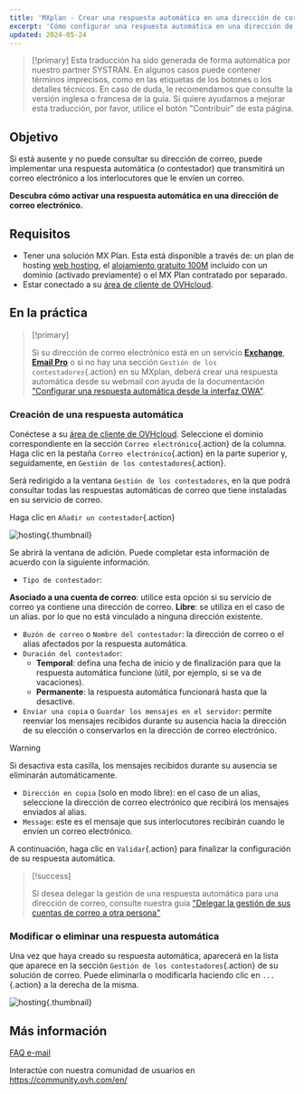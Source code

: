 ```yaml
---
title: 'MXplan - Crear una respuesta automática en una dirección de correo electrónico'
excerpt: 'Cómo configurar una respuesta automática en una dirección de correo electrónico'
updated: 2024-05-24
---
```


> [!primary]
> Esta traducción ha sido generada de forma automática por nuestro partner SYSTRAN. En algunos casos puede contener términos imprecisos, como en las etiquetas de los botones o los detalles técnicos. En caso de duda, le recomendamos que consulte la versión inglesa o francesa de la guía. Si quiere ayudarnos a mejorar esta traducción, por favor, utilice el botón "Contribuir" de esta página.
>

## Objetivo

Si está ausente y no puede consultar su dirección de correo, puede implementar una respuesta automática (o contestador) que transmitirá un correo electrónico a los interlocutores que le envíen un correo.

**Descubra cómo activar una respuesta automática en una dirección de correo electrónico.**

## Requisitos

- Tener una solución MX Plan. Esta está disponible a través de: un plan de hosting [web hosting](/links/web/hosting), el [alojamiento gratuito 100M](/links/web/domains-free-hosting) incluido con un dominio (activado previamente) o el MX Plan contratado por separado.
- Estar conectado a su [área de cliente de OVHcloud](/links/manager).

## En la práctica

> [!primary]
>
> Si su dirección de correo electrónico está en un servicio [**Exchange**](/links/web/emails-hosted-exchange), [**Email Pro**](/links/web/email-pro) o si no hay una sección `Gestión de los contestadores`{.action} en su MXplan, deberá crear una respuesta automática desde su webmail con ayuda de la documentación ["Configurar una respuesta automática desde la interfaz OWA"](/pages/web_cloud/email_and_collaborative_solutions/using_the_outlook_web_app_webmail/owa_automatic_replies).

### Creación de una respuesta automática

Conéctese a su [área de cliente de OVHcloud](/links/manager). Seleccione el dominio correspondiente en la sección `Correo electrónico`{.action} de la columna. Haga clic en la pestaña `Correo electrónico`{.action} en la parte superior y, seguidamente, en `Gestión de los contestadores`{.action}.

Será redirigido a la ventana `Gestión de los contestadores`, en la que podrá consultar todas las respuestas automáticas de correo que tiene instaladas en su servicio de correo.

Haga clic en `Añadir un contestador`{.action}

![hosting](images/email_responder01.png){.thumbnail}

Se abrirá la ventana de adición. Puede completar esta información de acuerdo con la siguiente información.

- `Tipo de contestador`:

**Asociado a una cuenta de correo**: utilice esta opción si su servicio de correo ya contiene una dirección de correo.
**Libre**: se utiliza en el caso de un alias. por lo que no está vinculado a ninguna dirección existente.

- `Buzón de correo` o `Nombre del contestador`: la dirección de correo o el alias afectados por la respuesta automática.
- `Duración del contestador`:
    - **Temporal**: defina una fecha de inicio y de finalización para que la respuesta automática funcione (útil, por ejemplo, si se va de vacaciones).
    - **Permanente**: la respuesta automática funcionará hasta que la desactive.
- `Enviar una copia` o `Guardar los mensajes en el servidor`: permite reenviar los mensajes recibidos durante su ausencia hacia la dirección de su elección o conservarlos en la dirección de correo electrónico.

> [!warning]
>
> Si desactiva esta casilla, los mensajes recibidos durante su ausencia se eliminarán automáticamente.

- `Dirección en copia` (solo en modo libre): en el caso de un alias, seleccione la dirección de correo electrónico que recibirá los mensajes enviados al alias.
- `Message`: este es el mensaje que sus interlocutores recibirán cuando le envíen un correo electrónico.

A continuación, haga clic en `Validar`{.action} para finalizar la configuración de su respuesta automática.

> [!success]
>
> Si desea delegar la gestión de una respuesta automática para una dirección de correo, consulte nuestra guía ["Delegar la gestión de sus cuentas de correo a otra persona"](/pages/web_cloud/email_and_collaborative_solutions/mx_plan/feature_delegation)

### Modificar o eliminar una respuesta automática

Una vez que haya creado su respuesta automática, aparecerá en la lista que aparece en la sección `Gestión de los contestadores`{.action} de su solución de correo. Puede eliminarla o modificarla haciendo clic en `...`{.action} a la derecha de la misma.

![hosting](images/email_responder02.png){.thumbnail}

## Más información <a name="go-further"></a>

[FAQ e-mail](/pages/web_cloud/email_and_collaborative_solutions/mx_plan/faq-emails)

Interactúe con nuestra comunidad de usuarios en <https://community.ovh.com/en/>